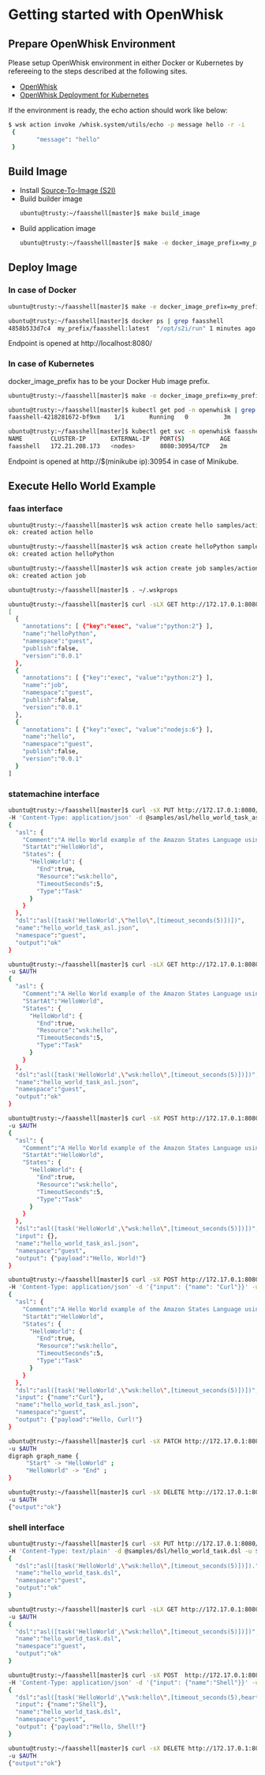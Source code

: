 # Getting started with OpenWhisk

## Prepare OpenWhisk Environment

Please setup OpenWhisk environment in either Docker or Kubernetes by
refereeing to the steps described at the following sites.

- [OpenWhisk](https://github.com/apache/incubator-openwhisk)
- [OpenWhisk Deployment for Kubernetes](https://github.com/apache/incubator-openwhisk-deploy-kube)

If the environment is ready, the echo action should work like below:
```sh
$ wsk action invoke /whisk.system/utils/echo -p message hello -r -i
 {
        "message": "hello"
 }
```

## Build Image

- Install [Source-To-Image (S2I)](https://github.com/openshift/source-to-image/releases)
- Build builder image
  ```sh
  ubuntu@trusty:~/faasshell[master]$ make build_image
  ```
- Build application image
  ```sh
  ubuntu@trusty:~/faasshell[master]$ make -e docker_image_prefix=my_prefix/ app_image
  ```

## Deploy Image

### In case of Docker
```sh
ubuntu@trusty:~/faasshell[master]$ make -e docker_image_prefix=my_prefix/ run

ubuntu@trusty:~/faasshell[master]$ docker ps | grep faasshell
4858b533d7c4  my_prefix/faasshell:latest  "/opt/s2i/run" 1 minutes ago  Up 9 minutes  0.0.0.0:8080->8080/tcp  suspicious_brown

```

Endpoint is opened at http://localhost:8080/

### In case of Kubernetes

docker_image_prefix has to be your Docker Hub image prefix.

```sh
ubuntu@trusty:~/faasshell[master]$ make -e docker_image_prefix=my_prefix/ deploy

ubuntu@trusty:~/faasshell[master]$ kubectl get pod -n openwhisk | grep faasshell
faasshell-4218281672-bf9xm    1/1       Running   0          3m

ubuntu@trusty:~/faasshell[master]$ kubectl get svc -n openwhisk faasshell
NAME        CLUSTER-IP       EXTERNAL-IP   PORT(S)          AGE
faasshell   172.21.208.173   <nodes>       8080:30954/TCP   2m
```

Endpoint is opened at http://$(minikube ip):30954 in case of Minikube.

## Execute Hello World Example

### faas interface

```sh
ubuntu@trusty:~/faasshell[master]$ wsk action create hello samples/actions/hello.js -i
ok: created action hello

ubuntu@trusty:~/faasshell[master]$ wsk action create helloPython samples/actions/helloPython.py -i
ok: created action helloPython

ubuntu@trusty:~/faasshell[master]$ wsk action create job samples/actions/job.py -i
ok: created action job
```
```sh
ubuntu@trusty:~/faasshell[master]$ . ~/.wskprops
```
```sh
ubuntu@trusty:~/faasshell[master]$ curl -sLX GET http://172.17.0.1:8080/faas/ -u $AUTH
[
  {
    "annotations": [ {"key":"exec", "value":"python:2"} ],
    "name":"helloPython",
    "namespace":"guest",
    "publish":false,
    "version":"0.0.1"
  },
  {
    "annotations": [ {"key":"exec", "value":"python:2"} ],
    "name":"job",
    "namespace":"guest",
    "publish":false,
    "version":"0.0.1"
  },
  {
    "annotations": [ {"key":"exec", "value":"nodejs:6"} ],
    "name":"hello",
    "namespace":"guest",
    "publish":false,
    "version":"0.0.1"
  }
]
```

### statemachine interface
```sh
ubuntu@trusty:~/faasshell[master]$ curl -sX PUT http://172.17.0.1:8080/statemachine/hello_world_task_asl.json \
-H 'Content-Type: application/json' -d @samples/asl/hello_world_task_asl.json -u $AUTH
{
  "asl": {
    "Comment":"A Hello World example of the Amazon States Language using an AWS Lambda function",
    "StartAt":"HelloWorld",
    "States": {
      "HelloWorld": {
        "End":true,
        "Resource":"wsk:hello",
        "TimeoutSeconds":5,
        "Type":"Task"
      }
    }
  },
  "dsl":"asl([task('HelloWorld',\"hello\",[timeout_seconds(5)])])",
  "name":"hello_world_task_asl.json",
  "namespace":"guest",
  "output":"ok"
}
```
```sh
ubuntu@trusty:~/faasshell[master]$ curl -sLX GET http://172.17.0.1:8080/statemachine/hello_world_task_asl.json \
-u $AUTH
{
  "asl": {
    "Comment":"A Hello World example of the Amazon States Language using an AWS Lambda function",
    "StartAt":"HelloWorld",
    "States": {
      "HelloWorld": {
        "End":true,
        "Resource":"wsk:hello",
        "TimeoutSeconds":5,
        "Type":"Task"
      }
    }
  },
  "dsl":"asl([task('HelloWorld',\"wsk:hello\",[timeout_seconds(5)])])",
  "name":"hello_world_task_asl.json",
  "namespace":"guest",
  "output":"ok"
}
```
```sh
ubuntu@trusty:~/faasshell[master]$ curl -sX POST http://172.17.0.1:8080/statemachine/hello_world_task_asl.json \
-u $AUTH
{
  "asl": {
    "Comment":"A Hello World example of the Amazon States Language using an AWS Lambda function",
    "StartAt":"HelloWorld",
    "States": {
      "HelloWorld": {
        "End":true,
        "Resource":"wsk:hello",
        "TimeoutSeconds":5,
        "Type":"Task"
      }
    }
  },
  "dsl":"asl([task('HelloWorld',\"wsk:hello\",[timeout_seconds(5)])])",
  "input": {},
  "name":"hello_world_task_asl.json",
  "namespace":"guest",
  "output": {"payload":"Hello, World!"}
}
```
```sh
ubuntu@trusty:~/faasshell[master]$ curl -sX POST http://172.17.0.1:8080/statemachine/hello_world_task_asl.json \
-H 'Content-Type: application/json' -d '{"input": {"name": "Curl"}}' -u $AUTH
{
  "asl": {
    "Comment":"A Hello World example of the Amazon States Language using an AWS Lambda function",
    "StartAt":"HelloWorld",
    "States": {
      "HelloWorld": {
        "End":true,
        "Resource":"wsk:hello",
        "TimeoutSeconds":5,
        "Type":"Task"
      }
    }
  },
  "dsl":"asl([task('HelloWorld',\"wsk:hello\",[timeout_seconds(5)])])",
  "input": {"name":"Curl"},
  "name":"hello_world_task_asl.json",
  "namespace":"guest",
  "output": {"payload":"Hello, Curl!"}
}
```
```sh
ubuntu@trusty:~/faasshell[master]$ curl -sX PATCH http://172.17.0.1:8080/statemachine/hello_world_task_asl.json \
-u $AUTH
digraph graph_name {
     "Start" -> "HelloWorld" ;
     "HelloWorld" -> "End" ;
}
```
```sh
ubuntu@trusty:~/faasshell[master]$ curl -sX DELETE http://172.17.0.1:8080/statemachine/hello_world_task_asl.json \
-u $AUTH
{"output":"ok"}

```

### shell interface
```sh
ubuntu@trusty:~/faasshell[master]$ curl -sX PUT http://172.17.0.1:8080/shell/hello_world_task.dsl \
-H 'Content-Type: text/plain' -d @samples/dsl/hello_world_task.dsl -u $AUTH
{
  "dsl":"asl([task('HelloWorld',\"wsk:hello\",[timeout_seconds(5)])]).",
  "name":"hello_world_task.dsl",
  "namespace":"guest",
  "output":"ok"
}
```
```sh
ubuntu@trusty:~/faasshell[master]$ curl -sLX GET http://172.17.0.1:8080/shell/hello_world_task.dsl \
-u $AUTH
{
  "dsl":"asl([task('HelloWorld',\"wsk:hello\",[timeout_seconds(5)])])",
  "name":"hello_world_task.dsl",
  "namespace":"guest",
  "output":"ok"
}
```
```sh
ubuntu@trusty:~/faasshell[master]$ curl -sX POST  http://172.17.0.1:8080/shell/hello_world_task.dsl \
-H 'Content-Type: application/json' -d '{"input": {"name":"Shell"}}' -u $AUTH
{
  "dsl":"asl([task('HelloWorld',\"wsk:hello\",[timeout_seconds(5),heartbeat_seconds(10)])]).",
  "input": {"name":"Shell"},
  "name":"hello_world_task.dsl",
  "namespace":"guest",
  "output": {"payload":"Hello, Shell!"}
}
```
```sh
ubuntu@trusty:~/faasshell[master]$ curl -sX DELETE http://172.17.0.1:8080/shell/hello_world_task.dsl \
-u $AUTH
{"output":"ok"}
```
